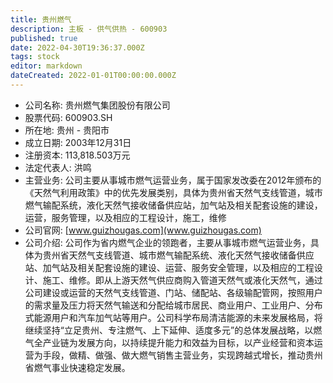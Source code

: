 ```yaml
---
title: 贵州燃气
description: 主板 - 供气供热 - 600903
published: true
date: 2022-04-30T19:36:37.000Z
tags: stock
editor: markdown
dateCreated: 2022-01-01T00:00:00.000Z
---
```


- 公司名称: 贵州燃气集团股份有限公司
- 股票代码: 600903.SH
- 所在地: 贵州 - 贵阳市
- 成立日期: 2003年12月31日
- 注册资本: 113,818.503万元
- 法定代表人: 洪鸣
- 主营业务: 公司主要从事城市燃气运营业务，属于国家发改委在2012年颁布的《天然气利用政策》中的优先发展类别，具体为贵州省天然气支线管道，城市燃气输配系统，液化天然气接收储备供应站，加气站及相关配套设施的建设，运营，服务管理，以及相应的工程设计，施工，维修
- 公司官网: [www.guizhougas.com](www.guizhougas.com)
- 公司介绍: 公司作为省内燃气企业的领跑者，主要从事城市燃气运营业务，具体为贵州省天然气支线管道、城市燃气输配系统、液化天然气接收储备供应站、加气站及相关配套设施的建设、运营、服务安全管理，以及相应的工程设计、施工、维修。即从上游天然气供应商购入管道天然气或液化天然气，通过公司建设或运营的天然气支线管道、门站、储配站、各级输配管网，按照用户的需求量及压力将天然气输送和分配给城市居民、商业用户、工业用户、分布式能源用户和汽车加气站等用户。公司科学布局清洁能源的未来发展格局，将继续坚持“立足贵州、专注燃气、上下延伸、适度多元”的总体发展战略，以燃气全产业链为发展方向，以持续提升能力和效益为目标，以产业经营和资本运营为手段，做精、做强、做大燃气销售主营业务，实现跨越式增长，推动贵州省燃气事业快速稳定发展。


